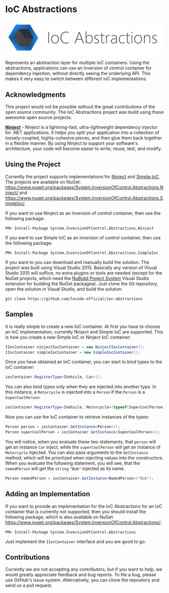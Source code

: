 # IoC Abstractions

![IoC Abstractions Logo](https://github.com/lecode-official/ioc-abstractions/blob/master/Documentation/Images/Banner.png "IoC Abstractions Logo")

Represents an abstraction layer for multiple IoC containers. Using the abstractions, applications can use an inversion of control container for dependency
injection, without directly seeing the underlying API. This makes it very easy to switch between different IoC implementations.

## Acknowledgments

This project would not be possible without the great contributions of the open source community. The IoC Abstractions project was build using these awesome
open source projects:

**[Ninject](https://github.com/ninject/Ninject)** - Ninject is a lightning-fast, ultra-lightweight dependency injector for .NET applications. It helps you
split your application into a collection of loosely-coupled, highly-cohesive pieces, and then glue them back together in a flexible manner. By using Ninject
to support your software's architecture, your code will become easier to write, reuse, test, and modify.

## Using the Project

Currently the project supports implementations for [Ninject](http://www.ninject.org/) and [Simple IoC](https://github.com/lecode-official/simple-ioc). The
projects are available on NuGet: https://www.nuget.org/packages/System.InversionOfControl.Abstractions.Ninject/ and
https://www.nuget.org/packages/System.InversionOfControl.Abstractions.SimpleIoc/.

If you want to use Ninject as an inversion of control container, then use the following package:

```batch
PM> Install-Package System.InversionOfControl.Abstractions.Ninject
```

If you want to use Simple IoC as an inversion of control container, then use the following package:

```batch
PM> Install-Package System.InversionOfControl.Abstractions.SimpleIoc
```

If you want to you can download and manually build the solution. The project was built using Visual Studio 2015. Basically any version of Visual Studio 2015
will suffice, no extra plugins or tools are needed (except for the NuGet projects, which need the
[NuBuild Project System](https://visualstudiogallery.msdn.microsoft.com/3efbfdea-7d51-4d45-a954-74a2df51c5d0) Visual Studio extension for building the NuGet
packagea). Just clone the Git repository, open the solution in Visual Studio, and build the solution.

```batch
git clone https://github.com/lecode-official/ioc-abstractions
```

## Samples

It is really simple to create a new IoC container. At first you have to choose an IoC implementation, currently Ninject and Simple IoC are supported. This is
how you create a new Simple IoC or Ninject IoC container:

```csharp
IIocContainer ninjectIocContainer = new NinjectIocContainer();
IIocContainer simpleIocContainer = new SimpleIocContainer();
```

Once you have obtained an IoC container, you can start to bind types to the IoC container:

```csharp
iocContainer.RegisterType<IVehicle, Car>();
```

You can also bind types only when they are injected into another type. In this instance, a `Motorcycle` is injected into a `Person` if the `Person` is a `SuperCoolPerson`:

```csharp
iocContainer.RegisterType<IVehicle, Motorcycle>(typeof(SuperCoolPerson)); // Obviously super cool people drive motorcycles!
```

Now you can use the IoC container to retrieve instances of the types:

```csharp
Person person = iocContainer.GetInstance<Person>();
Person superCoolPerson = iocContainer.GetInstance<SuperCoolPerson>();
```

You will notice, when you evaluate these two statements, that `person` will get an instance `Car` inject, while the `superCoolPerson` will get an instance of `Motorcycle`
injected. You can also pass arguments to the `GetInstance` method, which will be prioritzed when injecting values into the constructors. When you evaluate
the following statement, you will see, that the `namedPerson` will get the `string` `"Bob"` injected as its name.

```csharp
Person namedPerson = iocContainer.GetInstance<NamedPerson>("Bob");
```

## Adding an Implementation

If you want to provide an implementation for the IoC Abstractions for an IoC container that is currently not supported, then you should install the following
package, which is also available on NuGet https://www.nuget.org/packages/System.InversionOfControl.Abstractions/:

```batch
PM> Install-Package System.InversionOfControl.Abstractions
```

Just implement the `IIocContainer` interface and you are good to go.

## Contributions

Currently we are not accepting any contributors, but if you want to help, we would greatly appreciate feedback and bug reports. To file a bug, please use GitHub's
issue system. Alternatively, you can clone the repository and send us a pull request.
